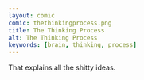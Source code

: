 ```yaml
---
layout: comic
comic: thethinkingprocess.png
title: The Thinking Process
alt: The Thinking Process
keywords: [brain, thinking, process]
---
```


That explains all the shitty ideas.
